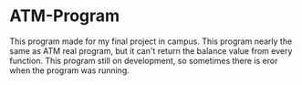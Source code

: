 # ATM-Program
This program made for my final project in campus.
This program nearly the same as ATM real program, but it can't return the balance value from every function.
This program still on development, so sometimes there is eror when the program was running. 
